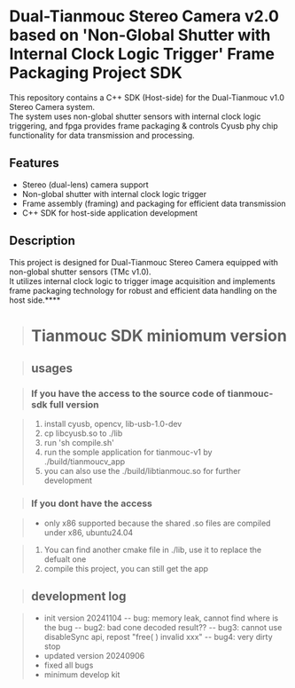 # Dual-Tianmouc Stereo Camera v2.0 based on 'Non-Global Shutter with Internal Clock Logic Trigger'  Frame Packaging Project SDK

This repository contains a C++ SDK (Host-side) for the Dual-Tianmouc v1.0 Stereo Camera system.  
The system uses non-global shutter sensors with internal clock logic triggering, and fpga provides frame packaging  & controls Cyusb phy chip functionality for data transmission and processing.

## Features

- Stereo (dual-lens) camera support
- Non-global shutter with internal clock logic trigger
- Frame assembly (framing) and packaging for efficient data transmission
- C++ SDK for host-side application development

## Description

This project is designed for Dual-Tianmouc Stereo Camera equipped with non-global shutter sensors (TMc v1.0).  
It utilizes internal clock logic to trigger image acquisition and implements frame packaging technology for robust and efficient data handling on the host side.****
># Tianmouc SDK miniomum version

>## usages

>### If you have the access to the source code of tianmouc-sdk full version

>1. install cyusb, opencv, lib-usb-1.0-dev
>2. cp libcyusb.so to ./lib
>3. run 'sh compile.sh'
>4. run the somple application for tianmouc-v1 by ./build/tianmoucv_app
>5. you can also use the ./build/libtianmouc.so for further development

>### If you dont have the access

>- only x86 supported because the shared .so files are compiled under x86, ubuntu24.04

>1. You can find another cmake file in ./lib, use it to replace the defualt one
>2. compile this project, you can still get the app


>## development log

>- init version 20241104
>-- bug: memory leak, cannot find where is the bug
>-- bug2: bad cone decoded result??
>-- bug3: cannot use disableSync api, repost "free( ) invalid xxx"
>-- bug4: very dirty stop
>- updated version 20240906
>- fixed all bugs
>- minimum develop kit
